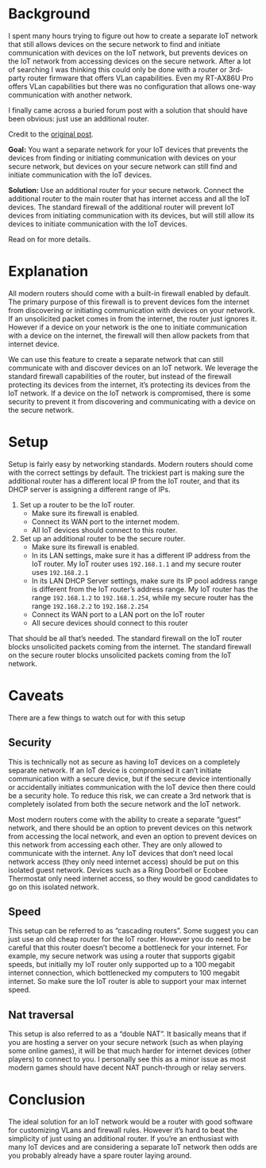 # Background
I spent many hours trying to figure out how to create a separate IoT network that still allows devices on the secure network to find and initiate communication with devices on the IoT network, but prevents devices on the IoT network from accessing devices on the secure network. After a lot of searching I was thinking this could only be done with a router or 3rd-party router firmware that offers VLan capabilities. Even my RT-AX86U Pro offers VLan capabilities but there was no configuration that allows one-way communication with another network.

I finally came across a buried forum post with a solution that should have been obvious: just use an additional router.

Credit to the [original post](https://www.snbforums.com/threads/cascade-two-routers-for-iot-devices-and-home-network-questions.48430/).

**Goal:** You want a separate network for your IoT devices that prevents the devices from finding or initiating communication with devices on your secure network, but devices on your secure network can still find and initiate communication with the IoT devices.

**Solution:** Use an additional router for your secure network. Connect the additional router to the main router that has internet access and all the IoT devices. The standard firewall of the additional router will prevent IoT devices from initiating communication with its devices, but will still allow its devices to initiate communication with the IoT devices.

Read on for more details.

# Explanation
All modern routers should come with a built-in firewall enabled by default. The primary purpose of this firewall is to prevent devices fom the internet from discovering or initiating communication with devices on your network. If an unsolicited packet comes in from the internet, the router just ignores it. However if a device on your network is the one to initiate communication with a device on the internet, the firewall will then allow packets from that internet device.

We can use this feature to create a separate network that can still communicate with and discover devices on an IoT network. We leverage the standard firewall capabilities of the router, but instead of the firewall protecting its devices from the internet, it’s protecting its devices from the IoT network. If a device on the IoT network is compromised, there is some security to prevent it from discovering and communicating with a device on the secure network.

# Setup
Setup is fairly easy by networking standards. Modern routers should come with the correct settings by default. The trickiest part is making sure the additional router has a different local IP from the IoT router, and that its DHCP server is assigning a different range of IPs.

1. Set up a router to be the IoT router.
   - Make sure its firewall is enabled.
   - Connect its WAN port to the internet modem.
   - All IoT devices should connect to this router.
2. Set up an additional router to be the secure router.
   - Make sure its firewall is enabled.
   - In its LAN settings, make sure it has a different IP address from the IoT router. My IoT router uses `192.168.1.1` and my secure router uses `192.168.2.1`
   - In its LAN DHCP Server settings, make sure its IP pool address range is different from the IoT router’s address range. My IoT router has the range `192.168.1.2` to `192.168.1.254`, while my secure router has the range `192.168.2.2` to `192.168.2.254`
   - Connect its WAN port to a LAN port on the IoT router
   - All secure devices should connect to this router

That should be all that’s needed. The standard firewall on the IoT router blocks unsolicited packets coming from the internet. The standard firewall on the secure router blocks unsolicited packets coming from the IoT network.

# Caveats
There are a few things to watch out for with this setup

## Security
This is technically not as secure as having IoT devices on a completely separate network. If an IoT device is compromised it can’t initiate communication with a secure device, but if the secure device intentionally or accidentally initiates communication with the IoT device then there could be a security hole. To reduce this risk, we can create a 3rd network that is completely isolated from both the secure network and the IoT network.

Most modern routers come with the ability to create a separate “guest” network, and there should be an option to prevent devices on this network from accessing the local network, and even an option to prevent devices on this network from accessing each other. They are only allowed to communicate with the internet. Any IoT devices that don’t need local network access (they only need internet access) should be put on this isolated guest network. Devices such as a Ring Doorbell or Ecobee Thermostat only need internet access, so they would be good candidates to go on this isolated network.

## Speed
This setup can be referred to as “cascading routers”. Some suggest you can just use an old cheap router for the IoT router. However you do need to be careful that this router doesn’t become a bottleneck for your internet. For example, my secure network was using a router that supports gigabit speeds, but initially my IoT router only supported up to a 100 megabit internet connection, which bottlenecked my computers to 100 megabit internet. So make sure the IoT router is able to support your max internet speed.

## Nat traversal
This setup is also referred to as a “double NAT”. It basically means that if you are hosting a server on your secure network (such as when playing some online games), it will be that much harder for internet devices (other players) to connect to you. I personally see this as a minor issue as most modern games should have decent NAT punch-through or relay servers.

# Conclusion
The ideal solution for an IoT network would be a router with good software for customizing VLans and firewall rules. However it’s hard to beat the simplicity of just using an additional router. If you’re an enthusiast with many IoT devices and are considering a separate IoT network then odds are you probably already have a spare router laying around.
